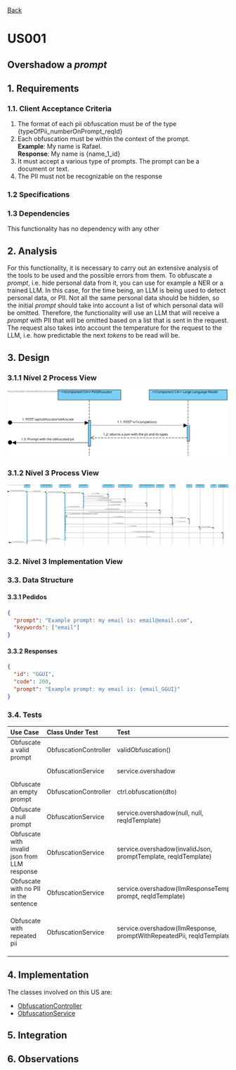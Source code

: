 [Back](../README.md)

# US001

## Overshadow a *prompt*

## 1. Requirements

### 1.1. Client Acceptance Criteria
1. The format of each pii obfuscation must be of the type {typeOfPii_numberOnPrompt_reqId}
2. Each obfuscation must be within the context of the prompt.\
**Example**: My name is Rafael. \
**Response**: My name is {name_1_id} 
3. It must accept a various type of prompts. The prompt can be a document or text.
4. The PII must not be recognizable on the response
### 1.2 Specifications

### 1.3 Dependencies

This functionality has no dependency with any other

## 2. Analysis

For this functionality, it is necessary to carry out an extensive analysis of the tools to be used and the possible errors
from them. To obfuscate a *prompt*, i.e. hide personal data from it, you can use for example
a NER or a trained LLM. In this case, for the time being, an LLM is being used to detect personal data, or PII. 
Not all the same personal data should be hidden, so the initial *prompt* should take into account
a list of which personal data will be omitted. Therefore, the functionality will use an LLM that will receive a
*prompt* with PII that will be omitted based on a list that is sent in the request. The request also takes
into account the temperature for the request to the LLM, i.e. how predictable the next *tokens* to be read will be.

## 3. Design

### 3.1.1 Nível 2 Process View
![Process_View_Level_2](./images/VP_N2.svg)

### 3.1.2 Nível 3 Process View
![Process_View_Level_3](./images/VP_N3.svg)
### 3.2. Nível 3 Implementation View

### 3.3. Data Structure

#### 3.3.1 Pedidos

```JSON
{
  "prompt": "Example prompt: my email is: email@email.com",
  "keywords": ["email"]
}
```

#### 3.3.2 Responses
```JSON
{
  "id": "GGUI",
  "code": 200,
  "prompt": "Example prompt: my email is: {email_GGUI}"
}
```
### 3.4. Tests
| Use Case                                      | Class Under Test      | Test                                                           | Expected Result                                              |
|:----------------------------------------------|:----------------------|:---------------------------------------------------------------|:-------------------------------------------------------------|
| Obfuscate a valid prompt                      | ObfuscationController | validObfuscation()                                             | "My name is {name_1_"+reqId+"}"                              |
|                                               | ObfuscationService    | service.overshadow                                             | "My name is {Name_1_"+reqId+"}. Im {Age_1_"+reqId+"} years." |
| Obfuscate an empty prompt                     | ObfuscationController | ctrl.obfuscation(dto)                                          | ResponseDTO(UUID.randomUUID().toString(), 200, "")           | 
| Obfuscate a null prompt                       | ObfuscationService    | service.overshadow(null, null, reqIdTemplate)                  | "argument \"content\" is null"                               |
 | Obfuscate with invalid json from LLM response | ObfuscationService    | service.overshadow(invalidJson, promptTemplate, reqIdTemplate) | Throw an OvershadowingJsonParseException                       |
 | Obfuscate with no PII in the sentence | ObfuscationService    | service.overshadow(llmResponseTemplate, prompt, reqIdTemplate) | The result is equals to the request | 
| Obfuscate with repeated pii | ObfuscationService | service.overshadow(llmResponse, promptWithRepeatedPii, reqIdTemplate) | "My name is {Name_1_"+reqIdTemplate+"}. Im {Age_1_"+reqIdTemplate+"} years. " +"I work with {Name_2_"+reqIdTemplate+"}. Me, {Name_1_"+reqIdTemplate+"} " +"have no problem in working with {Name_2_"+reqIdTemplate+"}" |


## 4. Implementation
The classes involved on this US are:

* [ObfuscationController](../../../src/main/java/prompt/overshadowing/controllers/ObfuscationController.java)
* [ObfuscationService](../../../src/main/java/prompt/overshadowing/services/OvershadowingService.java)

## 5. Integration

## 6. Observations